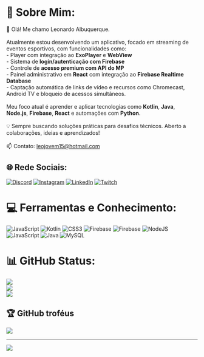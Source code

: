 # 💫 Sobre Mim:
👋 Olá! Me chamo Leonardo Albuquerque.<br><br>Atualmente estou desenvolvendo um aplicativo, focado em streaming de eventos esportivos, com funcionalidades como:<br>- Player com integração ao **ExoPlayer** e **WebView**<br>- Sistema de **login/autenticação com Firebase**<br>- Controle de **acesso premium com API do MP**<br>- Painel administrativo em **React** com integração ao **Firebase Realtime Database**<br>- Captação automática de links de vídeo e recursos como Chromecast, Android TV e bloqueio de acessos simultâneos.<br><br>Meu foco atual é aprender e aplicar tecnologias como **Kotlin**, **Java**, **Node.js**, **Firebase**, **React** e automações com **Python**.<br><br>💡 Sempre buscando soluções práticas para desafios técnicos. Aberto a colaborações, ideias e aprendizados!<br><br>📫 Contato: leojovem15@hotmail.com<br>


## 🌐 Rede Sociais:
[![Discord](https://img.shields.io/badge/Discord-%237289DA.svg?logo=discord&logoColor=white)](https://discord.gg/Golpe_baixo#3614) [![Instagram](https://img.shields.io/badge/Instagram-%23E4405F.svg?logo=Instagram&logoColor=white)](https://instagram.com/leodecorreia) [![LinkedIn](https://img.shields.io/badge/LinkedIn-%230077B5.svg?logo=linkedin&logoColor=white)](https://linkedin.com/in/leonardo-c-0b833a1bb) [![Twitch](https://img.shields.io/badge/Twitch-%239146FF.svg?logo=Twitch&logoColor=white)](https://twitch.tv/leo_correia) 

# 💻 Ferramentas e Conhecimento:
![JavaScript](https://img.shields.io/badge/javascript-%23323330.svg?style=for-the-badge&logo=javascript&logoColor=%23F7DF1E) ![Kotlin](https://img.shields.io/badge/kotlin-%237F52FF.svg?style=for-the-badge&logo=kotlin&logoColor=white) ![CSS3](https://img.shields.io/badge/css3-%231572B6.svg?style=for-the-badge&logo=css3&logoColor=white) ![Firebase](https://img.shields.io/badge/firebase-%23039BE5.svg?style=for-the-badge&logo=firebase) ![Firebase](https://img.shields.io/badge/firebase-a08021?style=for-the-badge&logo=firebase&logoColor=ffcd34) ![NodeJS](https://img.shields.io/badge/node.js-6DA55F?style=for-the-badge&logo=node.js&logoColor=white) ![JavaScript](https://img.shields.io/badge/javascript-%23323330.svg?style=for-the-badge&logo=javascript&logoColor=%23F7DF1E) ![Java](https://img.shields.io/badge/java-%23ED8B00.svg?style=for-the-badge&logo=openjdk&logoColor=white) ![MySQL](https://img.shields.io/badge/mysql-4479A1.svg?style=for-the-badge&logo=mysql&logoColor=white)
# 📊 GitHub Status:
![](https://github-readme-stats.vercel.app/api?username=leosport87&theme=rose_pine&hide_border=false&include_all_commits=true&count_private=false)<br/>
![](https://nirzak-streak-stats.vercel.app/?user=leosport87&theme=rose_pine&hide_border=false)<br/>
![](https://github-readme-stats.vercel.app/api/top-langs/?username=leosport87&theme=rose_pine&hide_border=false&include_all_commits=true&count_private=false&layout=compact)

## 🏆 GitHub troféus
![](https://github-profile-trophy.vercel.app/?username=leosport87&theme=radical&no-frame=false&no-bg=true&margin-w=4)

---
[![](https://visitcount.itsvg.in/api?id=leosport87&icon=0&color=0)](https://visitcount.itsvg.in)

<!-- Proudly created with GPRM ( https://gprm.itsvg.in ) -->
